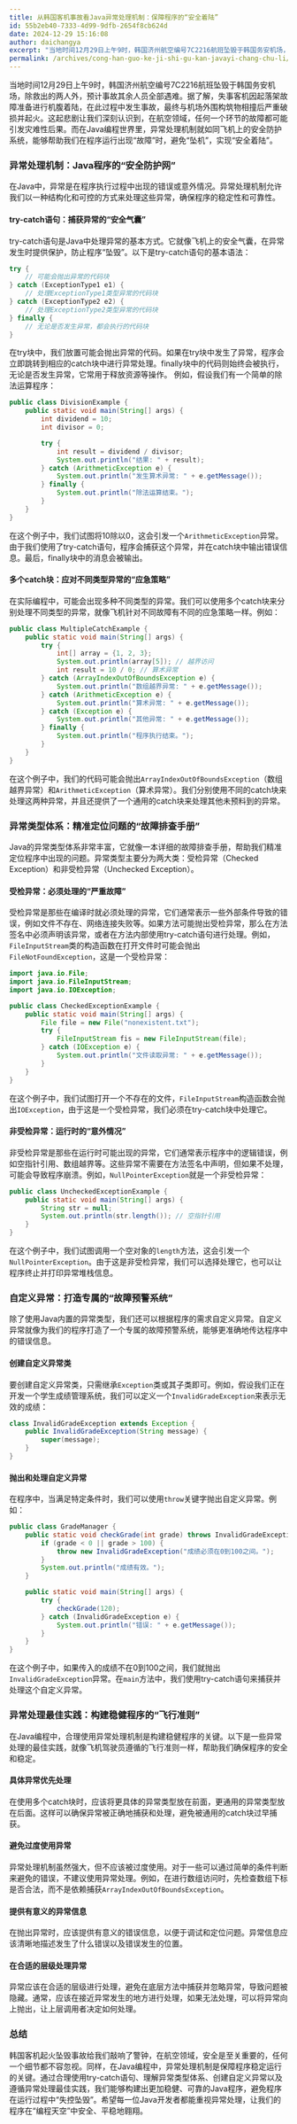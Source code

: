 ```yaml
---
title: 从韩国客机事故看Java异常处理机制：保障程序的“安全着陆”
id: 55b2eb40-7333-4d99-9dfb-2654f8cb624d
date: 2024-12-29 15:16:08
author: daichangya
excerpt: "当地时间12月29日上午9时，韩国济州航空编号7C2216航班坠毁于韩国务安机场，除救出的两人外，预计事故其余人员全部遇难。据了解，失事客机因起落架故障准备进行机腹着陆，在此过程中发生事故，最终与机场外围构筑物相撞后严重破损并起火。这起悲剧让我们深刻认识到，在航空领域，任何一个环节的故障都可能引发灾"
permalink: /archives/cong-han-guo-ke-ji-shi-gu-kan-javayi-chang-chu-li/
---
```


当地时间12月29日上午9时，韩国济州航空编号7C2216航班坠毁于韩国务安机场，除救出的两人外，预计事故其余人员全部遇难。据了解，失事客机因起落架故障准备进行机腹着陆，在此过程中发生事故，最终与机场外围构筑物相撞后严重破损并起火。这起悲剧让我们深刻认识到，在航空领域，任何一个环节的故障都可能引发灾难性后果。而在Java编程世界里，异常处理机制就如同飞机上的安全防护系统，能够帮助我们在程序运行出现“故障”时，避免“坠机”，实现“安全着陆”。

### 异常处理机制：Java程序的“安全防护网”
在Java中，异常是在程序执行过程中出现的错误或意外情况。异常处理机制允许我们以一种结构化和可控的方式来处理这些异常，确保程序的稳定性和可靠性。

#### try-catch语句：捕获异常的“安全气囊”
try-catch语句是Java中处理异常的基本方式。它就像飞机上的安全气囊，在异常发生时提供保护，防止程序“坠毁”。以下是try-catch语句的基本语法：

```java
try {
    // 可能会抛出异常的代码块
} catch (ExceptionType1 e1) {
    // 处理ExceptionType1类型异常的代码块
} catch (ExceptionType2 e2) {
    // 处理ExceptionType2类型异常的代码块
} finally {
    // 无论是否发生异常，都会执行的代码块
}
```

在try块中，我们放置可能会抛出异常的代码。如果在try块中发生了异常，程序会立即跳转到相应的catch块中进行异常处理。finally块中的代码则始终会被执行，无论是否发生异常，它常用于释放资源等操作。
<separator></separator>
例如，假设我们有一个简单的除法运算程序：

```java
public class DivisionExample {
    public static void main(String[] args) {
        int dividend = 10;
        int divisor = 0;

        try {
            int result = dividend / divisor;
            System.out.println("结果: " + result);
        } catch (ArithmeticException e) {
            System.out.println("发生算术异常: " + e.getMessage());
        } finally {
            System.out.println("除法运算结束。");
        }
    }
}
```

在这个例子中，我们试图将10除以0，这会引发一个`ArithmeticException`异常。由于我们使用了try-catch语句，程序会捕获这个异常，并在catch块中输出错误信息。最后，finally块中的消息会被输出。

#### 多个catch块：应对不同类型异常的“应急策略”
在实际编程中，可能会出现多种不同类型的异常。我们可以使用多个catch块来分别处理不同类型的异常，就像飞机针对不同故障有不同的应急策略一样。例如：

```java
public class MultipleCatchExample {
    public static void main(String[] args) {
        try {
            int[] array = {1, 2, 3};
            System.out.println(array[5]); // 越界访问
            int result = 10 / 0; // 算术异常
        } catch (ArrayIndexOutOfBoundsException e) {
            System.out.println("数组越界异常: " + e.getMessage());
        } catch (ArithmeticException e) {
            System.out.println("算术异常: " + e.getMessage());
        } catch (Exception e) {
            System.out.println("其他异常: " + e.getMessage());
        } finally {
            System.out.println("程序执行结束。");
        }
    }
}
```

在这个例子中，我们的代码可能会抛出`ArrayIndexOutOfBoundsException`（数组越界异常）和`ArithmeticException`（算术异常）。我们分别使用不同的catch块来处理这两种异常，并且还提供了一个通用的catch块来处理其他未预料到的异常。

### 异常类型体系：精准定位问题的“故障排查手册”
Java的异常类型体系非常丰富，它就像一本详细的故障排查手册，帮助我们精准定位程序中出现的问题。异常类型主要分为两大类：受检异常（Checked Exception）和非受检异常（Unchecked Exception）。

#### 受检异常：必须处理的“严重故障”
受检异常是那些在编译时就必须处理的异常，它们通常表示一些外部条件导致的错误，例如文件不存在、网络连接失败等。如果方法可能抛出受检异常，那么在方法签名中必须声明该异常，或者在方法内部使用try-catch语句进行处理。例如，`FileInputStream`类的构造函数在打开文件时可能会抛出`FileNotFoundException`，这是一个受检异常：

```java
import java.io.File;
import java.io.FileInputStream;
import java.io.IOException;

public class CheckedExceptionExample {
    public static void main(String[] args) {
        File file = new File("nonexistent.txt");
        try {
            FileInputStream fis = new FileInputStream(file);
        } catch (IOException e) {
            System.out.println("文件读取异常: " + e.getMessage());
        }
    }
}
```

在这个例子中，我们试图打开一个不存在的文件，`FileInputStream`构造函数会抛出`IOException`，由于这是一个受检异常，我们必须在try-catch块中处理它。

#### 非受检异常：运行时的“意外情况”
非受检异常是那些在运行时可能出现的异常，它们通常表示程序中的逻辑错误，例如空指针引用、数组越界等。这些异常不需要在方法签名中声明，但如果不处理，可能会导致程序崩溃。例如，`NullPointerException`就是一个非受检异常：

```java
public class UncheckedExceptionExample {
    public static void main(String[] args) {
        String str = null;
        System.out.println(str.length()); // 空指针引用
    }
}
```

在这个例子中，我们试图调用一个空对象的`length`方法，这会引发一个`NullPointerException`。由于这是非受检异常，我们可以选择处理它，也可以让程序终止并打印异常堆栈信息。

### 自定义异常：打造专属的“故障预警系统”
除了使用Java内置的异常类型，我们还可以根据程序的需求自定义异常。自定义异常就像为我们的程序打造了一个专属的故障预警系统，能够更准确地传达程序中的错误信息。

#### 创建自定义异常类
要创建自定义异常类，只需继承`Exception`类或其子类即可。例如，假设我们正在开发一个学生成绩管理系统，我们可以定义一个`InvalidGradeException`来表示无效的成绩：

```java
class InvalidGradeException extends Exception {
    public InvalidGradeException(String message) {
        super(message);
    }
}
```

#### 抛出和处理自定义异常
在程序中，当满足特定条件时，我们可以使用`throw`关键字抛出自定义异常。例如：

```java
public class GradeManager {
    public static void checkGrade(int grade) throws InvalidGradeException {
        if (grade < 0 || grade > 100) {
            throw new InvalidGradeException("成绩必须在0到100之间。");
        }
        System.out.println("成绩有效。");
    }

    public static void main(String[] args) {
        try {
            checkGrade(120);
        } catch (InvalidGradeException e) {
            System.out.println("错误: " + e.getMessage());
        }
    }
}
```

在这个例子中，如果传入的成绩不在0到100之间，我们就抛出`InvalidGradeException`异常。在`main`方法中，我们使用try-catch语句来捕获并处理这个自定义异常。

### 异常处理最佳实践：构建稳健程序的“飞行准则”
在Java编程中，合理使用异常处理机制是构建稳健程序的关键。以下是一些异常处理的最佳实践，就像飞机驾驶员遵循的飞行准则一样，帮助我们确保程序的安全和稳定。

#### 具体异常优先处理
在使用多个catch块时，应该将更具体的异常类型放在前面，更通用的异常类型放在后面。这样可以确保异常被正确地捕获和处理，避免被通用的catch块过早捕获。

#### 避免过度使用异常
异常处理机制虽然强大，但不应该被过度使用。对于一些可以通过简单的条件判断来避免的错误，不建议使用异常处理。例如，在进行数组访问时，先检查数组下标是否合法，而不是依赖捕获`ArrayIndexOutOfBoundsException`。

#### 提供有意义的异常信息
在抛出异常时，应该提供有意义的错误信息，以便于调试和定位问题。异常信息应该清晰地描述发生了什么错误以及错误发生的位置。

#### 在合适的层级处理异常
异常应该在合适的层级进行处理，避免在底层方法中捕获并忽略异常，导致问题被隐藏。通常，应该在接近异常发生的地方进行处理，如果无法处理，可以将异常向上抛出，让上层调用者决定如何处理。

### 总结
韩国客机起火坠毁事故给我们敲响了警钟，在航空领域，安全是至关重要的，任何一个细节都不容忽视。同样，在Java编程中，异常处理机制是保障程序稳定运行的关键。通过合理使用try-catch语句、理解异常类型体系、创建自定义异常以及遵循异常处理最佳实践，我们能够构建出更加稳健、可靠的Java程序，避免程序在运行过程中“失控坠毁”。希望每一位Java开发者都能重视异常处理，让我们的程序在“编程天空”中安全、平稳地翱翔。
